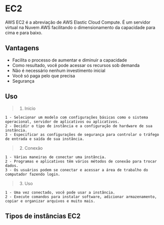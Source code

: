 # EC2

AWS EC2 é a abreviação de AWS Elastic Cloud Compute. É um servidor virtual na Nuvem AWS facilitando o dimensionamento da capacidade para cima e para baixo.

## Vantagens

- Facilita o processo de aumentar e diminuir a capacidade
- Como resultado, você pode acessar os recursos sob demanda
- Não é necessário nenhum investimento inicial
- Você só paga pelo que precisa
- Segurança

## Uso

> 1. Inicio

    1 - Selecionar um modelo com configurações básicas como o sistema operacional, servidor de aplicativos ou aplicativos.
    2 - Decidir o tipo de instância e a configuração de hardware de sua instância.
    3 - Especificar as configurações de segurança para controlar o tráfego de entrada e saída de sua instância.

> 2. Conexão

    1 - Várias maneiras de conectar uma instância.
    2 - Programas e aplicativos têm vários métodos de conexão para trocar dados.
    3 - Os usuários podem se conectar e acessar a área de trabalho do computador fazendo login.

> 3. Uso

    1 - Uma vez conectado, você pode usar a instância.
    2 - Execute comandos para instalar software, adicionar armazenamento, copiar e organizar arquivos e muito mais.

## Tipos de instâncias EC2

